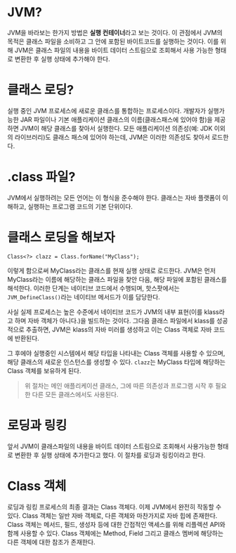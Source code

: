 <!-- Date: 2025-02-09 -->
<!-- Update Date: 2025-02-09 -->
<!-- File ID: 97d78381-e134-4f72-b6f6-8e653b9f99c3 -->
<!-- Author: Seoyeon Jang -->

# JVM?

JVM을 바라보는 한가지 방법은 **실행 컨테이너**라고 보는 것이다. 이 관점에서 JVM의 목적은 클래스 파일을 소비하고 그 안에 포함된 바이트코드를 실행하는 것이다. 이를 위해 JVM은 클래스 파일의 내용을
바이트 데이터 스트림으로 조회해서 사용 가능한 형태로 변환한 후 실행 상태에 추가해야 한다.

# 클래스 로딩?

실행 중인 JVM 프로세스에 새로운 클래스를 통합하는 프로세스이다. 개발자가 실행가능한 JAR 파일이나 기본 애플리케이션 클래스의 이름(클래스패스에 있어야 함)을 제공하면 JVM이 해당 클래스를 찾아서 실행한다.
모든 애플리케이션 의존성(예: JDK 이외의 라이브러리)도 클래스 패스에 있어야 하는데, JVM은 이러한 의존성도 찾아서 로드한다.

# .class 파일?

JVM에서 실행하려는 모든 언어는 이 형식을 준수해야 한다. 클래스는 자바 플랫폼이 이해하고, 실행하는 프로그램 코드의 기본 단위이다.

# 클래스 로딩을 해보자

```text
Class<?> clazz = Class.forName("MyClass");
```

이렇게 함으로써 MyClass라는 클래스를 현재 실행 상태로 로드한다. JVM은 먼저 MyClass라는 이름에 해당하는 클래스 파일을 찾안 다음, 해당 파일에 포함된 클래스를 해석한다. 이러한 단계는 네이티브
코드에서 수행되며, 핫스팟에서는 `JVM_DefineClass()`라는 네이티브 메서드가 이를 담당한다.

사실 실제 프로세스는 높은 수준에서 네이티브 코드가 JVM의 내부 표현(이를 klass라고 하며 자바 객체가 아니다.)을 빌드하는 것이다. 그다음 클래스 파일에서 klass를 성공적으로 추출하면, JVM은
klass의 자바 미러를 생성하고 이는 Class 객체로 자바 코드에 반환된다.

그 후에야 실행중인 시스템에서 해당 타입을 나타내는 Class 객체를 사용할 수 있으며, 해당 클래스의 새로운 인스턴스를 생성할 수 있다. `clazz`는 MyClass 타입에 해당하는 Class 객체를 보유하게
된다.

> 위 절차는 메인 애플리케이션 클래스, 그에 따른 의존성과 프로그램 시작 후 필요한 다른 모든 클래스에서도 사용된다.

# 로딩과 링킹

앞서 JVM이 클래스파일의 내용을 바이트 데이터 스트림으로 조회해서 사용가능한 형태로 변환한 후 실행 상태에 추가한다고 했다. 이 절차를 로딩과 링킹이라고 한다.

# Class 객체

로딩과 링킹 프로세스의 최종 결과는 Class 객체다. 이제 JVM에서 완전히 작동할 수 있다. Class 객체는 일반 자바 객체로, 다른 객체와 마찬가지로 자바 힙에 존재한다.
Class 객체는 메서드, 필드, 생성자 등에 대한 간접적인 액세스를 위해 리플렉션 API와 함께 사용할 수 있다. Class 객체에는 Method, Field 그리고 클래스 멤버에 해당하는 다른 객체에 대한 참조가 존재한다.



